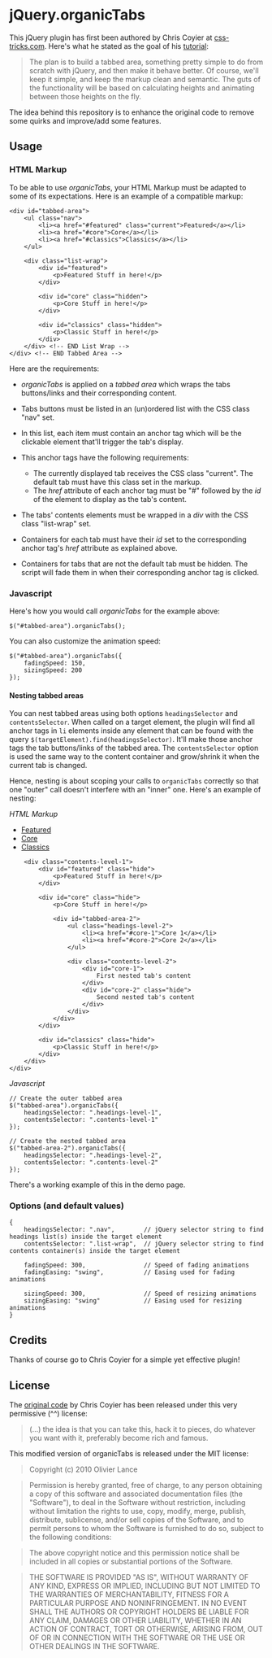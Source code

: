 
jQuery.organicTabs
=============

This jQuery plugin has first been authored by Chris Coyier at [css-tricks.com](http://css-tricks.com/4530-organic-tabs/).
Here's what he stated as the goal of his [tutorial](http://css-tricks.com/4530-organic-tabs/):

> The plan is to build a tabbed area, something pretty simple to do from scratch with jQuery, and then make it behave better. Of course, we'll keep it simple, and keep the markup clean and semantic. The guts of the functionality will be based on calculating heights and animating between those heights on the fly.


The idea behind this repository is to enhance the original code to remove some quirks and improve/add some features.


Usage
-----

### HTML Markup

To be able to use _organicTabs_, your HTML Markup must be adapted to some of its expectations.
Here is an example of a compatible markup:

    <div id="tabbed-area">
        <ul class="nav">
            <li><a href="#featured" class="current">Featured</a></li>
            <li><a href="#core">Core</a></li>
            <li><a href="#classics">Classics</a></li>
        </ul>

        <div class="list-wrap">
            <div id="featured">
                <p>Featured Stuff in here!</p>
            </div>

            <div id="core" class="hidden">
                <p>Core Stuff in here!</p>
            </div>

            <div id="classics" class="hidden">
                <p>Classic Stuff in here!</p>
            </div>
        </div> <!-- END List Wrap -->
    </div> <!-- END Tabbed Area -->


Here are the requirements:

   - _organicTabs_ is applied on a _tabbed area_ which wraps the tabs buttons/links and their corresponding content.

   - Tabs buttons must be listed in an (un)ordered list with the CSS class "nav" set.

   - In this list, each item must contain an anchor tag which will be the clickable element that'll trigger the tab's display.

   - This anchor tags have the following requirements:
     - The currently displayed tab receives the CSS class "current". The default tab must have this class set in the markup.
     - The _href_ attribute of each anchor tag must be "#" followed by the _id_ of the element to display as the tab's content.

   - The tabs' contents elements must be wrapped in a _div_ with the CSS class "list-wrap" set.
  
   - Containers for each tab must have their _id_ set to the corresponding anchor tag's _href_ attribute as explained above.

   - Containers for tabs that are not the default tab must be hidden. The script will fade them in when their corresponding anchor tag is clicked.


### Javascript

Here's how you would call _organicTabs_ for the example above:

    $("#tabbed-area").organicTabs();

You can also customize the animation speed:

    $("#tabbed-area").organicTabs({
        fadingSpeed: 150,
        sizingSpeed: 200
    });


#### Nesting tabbed areas

You can nest tabbed areas using both options ```headingsSelector``` and ```contentsSelector```.
When called on a target element, the plugin will find all anchor tags in ```li``` elements inside any element that can be found with the query ```$(targetElement).find(headingsSelector)```. It'll make those anchor tags the tab buttons/links of the tabbed area.
The ```contentsSelector``` option is used the same way to the content container and grow/shrink it when the current tab is changed.

Hence, nesting is about scoping your calls to ```organicTabs``` correctly so that one "outer" call doesn't interfere with an "inner" one.
Here's an example of nesting:

*HTML Markup*
    <div id="tabbed-area">
        <ul class="headings-level-1">
            <li><a href="#featured" class="current">Featured</a></li>
            <li><a href="#core">Core</a></li>
            <li><a href="#classics">Classics</a></li>
        </ul>

        <div class="contents-level-1">
            <div id="featured" class="hide">
                <p>Featured Stuff in here!</p>
            </div>

            <div id="core" class="hide">
                <p>Core Stuff in here!</p>
                
                <div id="tabbed-area-2">
                    <ul class="headings-level-2">
                        <li><a href="#core-1">Core 1</a></li>
                        <li><a href="#core-2">Core 2</a></li>
                    </ul>
                    
                    <div class="contents-level-2">
                        <div id="core-1">
                            First nested tab's content
                        </div>
                        <div id="core-2" class="hide">
                            Second nested tab's content
                        </div>
                    </div>
                </div>
            </div>

            <div id="classics" class="hide">
                <p>Classic Stuff in here!</p>
            </div>
        </div>
    </div>

*Javascript*

    // Create the outer tabbed area
    $("tabbed-area").organicTabs({
        headingsSelector: ".headings-level-1",
        contentsSelector: ".contents-level-1"
    });
    
    // Create the nested tabbed area
    $("tabbed-area-2").organicTabs({
        headingsSelector: ".headings-level-2",
        contentsSelector: ".contents-level-2"
    });

There's a working example of this in the demo page.

### Options (and default values)

    {
        headingsSelector: ".nav",        // jQuery selector string to find headings list(s) inside the target element
        contentsSelector: ".list-wrap",  // jQuery selector string to find contents container(s) inside the target element
      
        fadingSpeed: 300,                // Speed of fading animations
        fadingEasing: "swing",           // Easing used for fading animations
      
        sizingSpeed: 300,                // Speed of resizing animations
        sizingEasing: "swing"            // Easing used for resizing animations
    }


Credits
-------

Thanks of course go to Chris Coyier for a simple yet effective plugin!

License
-------

The [original code](http://css-tricks.com/4530-organic-tabs/) by Chris Coyier has been released under this very permissive (^^) license:

> (...) the idea is that you can take this, hack it to pieces, do whatever you want with it, preferably become rich and famous.


This modified version of organicTabs is released under the MIT license:

> Copyright (c) 2010 Olivier Lance

> Permission is hereby granted, free of charge, to any person obtaining
a copy of this software and associated documentation files (the
"Software"), to deal in the Software without restriction, including
without limitation the rights to use, copy, modify, merge, publish,
distribute, sublicense, and/or sell copies of the Software, and to
permit persons to whom the Software is furnished to do so, subject to
the following conditions:

> The above copyright notice and this permission notice shall be
included in all copies or substantial portions of the Software.

> THE SOFTWARE IS PROVIDED "AS IS", WITHOUT WARRANTY OF ANY KIND,
EXPRESS OR IMPLIED, INCLUDING BUT NOT LIMITED TO THE WARRANTIES OF
MERCHANTABILITY, FITNESS FOR A PARTICULAR PURPOSE AND
NONINFRINGEMENT. IN NO EVENT SHALL THE AUTHORS OR COPYRIGHT HOLDERS BE
LIABLE FOR ANY CLAIM, DAMAGES OR OTHER LIABILITY, WHETHER IN AN ACTION
OF CONTRACT, TORT OR OTHERWISE, ARISING FROM, OUT OF OR IN CONNECTION
WITH THE SOFTWARE OR THE USE OR OTHER DEALINGS IN THE SOFTWARE.